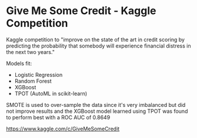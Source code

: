 <h1> Give Me Some Credit - Kaggle Competition </h1>

Kaggle competition to "improve on the state of the art in credit scoring by predicting the probability that somebody will experience financial distress in the next two years."

Models fit:
* Logistic Regression
* Random Forest
* XGBoost
* TPOT (AutoML in scikit-learn)

SMOTE is used to over-sample the data since it's very imbalanced but did not improve results and the XGBoost model learned using TPOT was found to perform best with a ROC AUC of 0.8649

https://www.kaggle.com/c/GiveMeSomeCredit